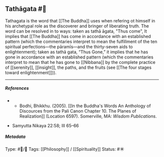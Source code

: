##  Tathāgata  #🧠 

Tathagata is the word that [[The Buddha]] uses when refering ot himself in his archetypal role as the discoverer and bringer of liberating truth. The word can be resolved in to ways: taken as tathā āgata, "Thus come", It implies that [[The Buddha]] has come in accordance with an established pattern (which the commentaries interpret to mean the fulfillment of the ten spiritual perfections—the pāramīs—and the thirty-seven aids to enlightenment); taken as tathā gata, “Thus Gone,” it implies that he has gone in accordance with an established pattern (which the commentaries interpret to mean that he has gone to [[Nibbana]] by the complete practice of [[serenity]], [[insight]], the paths, and the fruits (see [[The four stages toward enlightenment]])).

___

##### References

- - Bodhi, Bhikkhu. (2005). [[In the Buddha's Words An Anthology of Discources from the Pali Canon Chapter 10. The Planes of Realization]]  (Location 6597). Somerville, MA: _Wisdom Publications_.

 - Samyutta Nikaya 22:58; III 65–66

##### Metadata
Type: #🔵/🔵 
Tags: [[Philosophy]] / [[Spirituality]] 
Status: #☀️ 